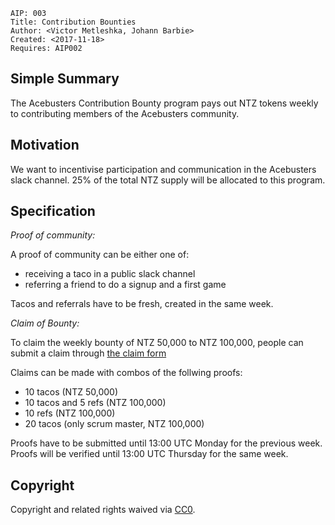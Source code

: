     AIP: 003
    Title: Contribution Bounties
    Author: <Victor Metleshka, Johann Barbie>
    Created: <2017-11-18>
    Requires: AIP002


## Simple Summary
The Acebusters Contribution Bounty program pays out NTZ tokens weekly to contributing members of the Acebusters community.

## Motivation
We want to incentivise participation and communication in the Acebusters slack channel. 25% of the total NTZ supply will be allocated to this program.

## Specification

*Proof of community:*

A proof of community can be either one of:
- receiving a taco in a public slack channel
- referring a friend to do a signup and a first game

Tacos and referrals have to be fresh, created in the same week.

*Claim of Bounty:*

To claim the weekly bounty of NTZ 50,000 to NTZ 100,000, people can submit a claim through [the claim form](https://docs.google.com/forms/d/e/1FAIpQLScPyotEu_tvSH5DY3tD6Q130OixWRDrStrX_YoKG4viDApE9w/viewform)

Claims can be made with combos of the follwing proofs:
- 10 tacos (NTZ 50,000)
- 10 tacos and 5 refs (NTZ 100,000)
- 10 refs (NTZ 100,000)
- 20 tacos (only scrum master, NTZ 100,000)


Proofs have to be submitted until 13:00 UTC Monday for the previous week. Proofs will be verified until 13:00 UTC Thursday for the same week.


## Copyright
Copyright and related rights waived via [CC0](https://creativecommons.org/publicdomain/zero/1.0/).
